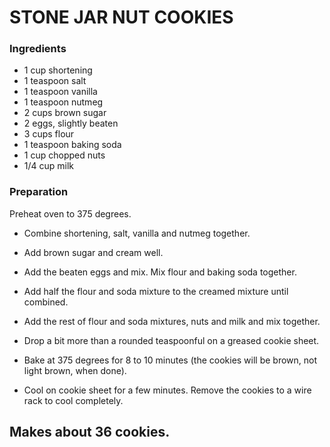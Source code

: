 # STONE JAR NUT COOKIES

### Ingredients

- 1 cup shortening
- 1 teaspoon salt
- 1 teaspoon vanilla
- 1 teaspoon nutmeg
- 2 cups brown sugar
- 2 eggs, slightly beaten
- 3 cups flour
- 1 teaspoon baking soda
- 1 cup chopped nuts
- 1/4 cup milk

### Preparation

Preheat oven to 375 degrees.

- Combine shortening, salt, vanilla and nutmeg together. 
- Add brown sugar and cream well. 
- Add the beaten eggs and mix. Mix flour and baking soda together. 
- Add half the flour and soda mixture to the creamed mixture until combined. 
- Add the rest of flour and soda mixtures, nuts and milk and mix together. 
- Drop a bit more than a rounded teaspoonful on a greased cookie sheet. 
- Bake at 375 degrees for 8 to 10 minutes (the cookies will be brown, not light brown, when done).

- Cool on cookie sheet for a few minutes. Remove the cookies to a wire rack to cool completely.

## Makes about 36 cookies. ## 
